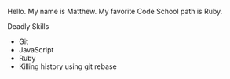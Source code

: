 Hello. My name is Matthew.
My favorite Code School path is Ruby.

Deadly Skills
* Git
* JavaScript
* Ruby
* Killing history using git rebase
